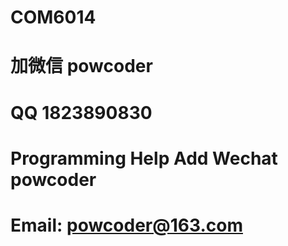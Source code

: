 # COM6014
# 加微信 powcoder

# QQ 1823890830

# Programming Help Add Wechat powcoder

# Email: powcoder@163.com

